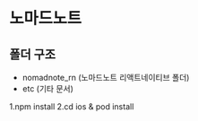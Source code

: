 # 노마드노트


## 폴더 구조
* nomadnote_rn (노마드노트 리액트네이티브 폴더)
* etc (기타 문서)
  

1.npm install 
2.cd ios & pod install
